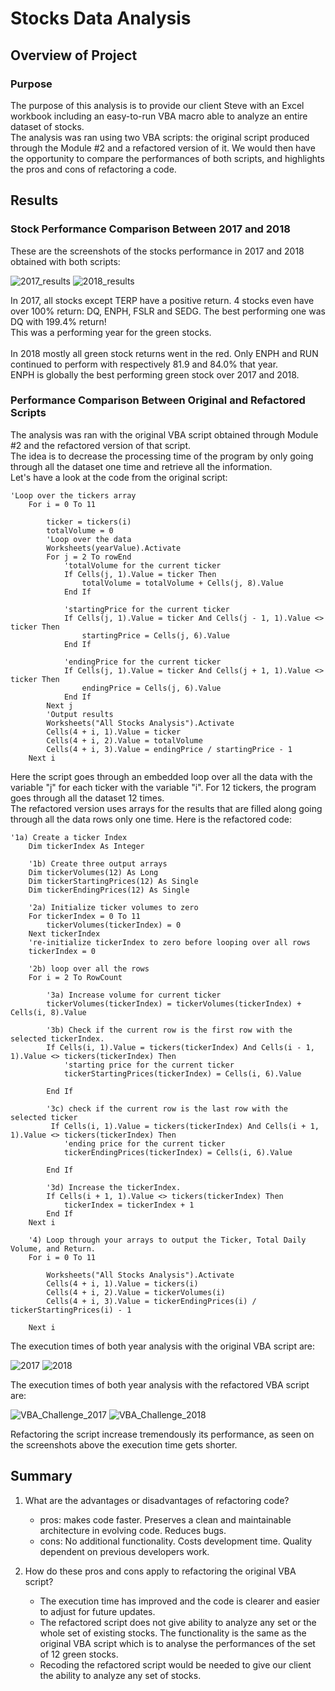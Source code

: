 # **Stocks Data Analysis**

## Overview of Project

### Purpose
The purpose of this analysis is to provide our client Steve with an Excel workbook including an easy-to-run VBA macro able to analyze an entire dataset of stocks.\
The analysis was ran using two VBA scripts: the original script produced through the Module #2 and a refactored version of it. We would then have the opportunity to compare the performances of both scripts, and highlights the pros and cons of refactoring a code.

## Results

### Stock Performance Comparison Between 2017 and 2018

These are the screenshots of the stocks performance in 2017 and 2018 obtained with both scripts:

![2017_results](https://user-images.githubusercontent.com/68669675/89343442-e7609c80-d669-11ea-92ba-3c8f5b790035.png)
![2018_results](https://user-images.githubusercontent.com/68669675/89343444-e7f93300-d669-11ea-83bc-77f4430f31e5.png)

In 2017, all stocks except TERP have a positive return. 4 stocks even have over 100% return: DQ, ENPH, FSLR and SEDG. The best performing one was DQ with 199.4% return!\
This was a performing year for the green stocks.\
\
In 2018 mostly all green stock returns went in the red. Only ENPH and RUN continued to perform with respectively 81.9 and 84.0% that year.\
ENPH is globally the best performing green stock over 2017 and 2018.

### Performance Comparison Between Original and Refactored Scripts
The analysis was ran with the original VBA script obtained through Module #2 and the refactored version of that script.\
The idea is to decrease the processing time of the program by only going through all the dataset one time and retrieve all the information.\
Let's have a look at the code from the original script:
```
'Loop over the tickers array
    For i = 0 To 11
    
        ticker = tickers(i)
        totalVolume = 0
        'Loop over the data
        Worksheets(yearValue).Activate
        For j = 2 To rowEnd
            'totalVolume for the current ticker
            If Cells(j, 1).Value = ticker Then
                totalVolume = totalVolume + Cells(j, 8).Value
            End If
            
            'startingPrice for the current ticker
            If Cells(j, 1).Value = ticker And Cells(j - 1, 1).Value <> ticker Then
                startingPrice = Cells(j, 6).Value
            End If
            
            'endingPrice for the current ticker
            If Cells(j, 1).Value = ticker And Cells(j + 1, 1).Value <> ticker Then
                endingPrice = Cells(j, 6).Value
            End If
        Next j
        'Output results
        Worksheets("All Stocks Analysis").Activate
        Cells(4 + i, 1).Value = ticker
        Cells(4 + i, 2).Value = totalVolume
        Cells(4 + i, 3).Value = endingPrice / startingPrice - 1
    Next i
```
Here the script goes through an embedded loop over all the data with the variable "j" for each ticker with the variable "i". For 12 tickers, the program goes through all the dataset 12 times.\
The refactored version uses arrays for the results that are filled along going through all the data rows only one time. Here is the refactored code:
```
'1a) Create a ticker Index
    Dim tickerIndex As Integer

    '1b) Create three output arrays
    Dim tickerVolumes(12) As Long
    Dim tickerStartingPrices(12) As Single
    Dim tickerEndingPrices(12) As Single
    
    '2a) Initialize ticker volumes to zero
    For tickerIndex = 0 To 11
        tickerVolumes(tickerIndex) = 0
    Next tickerIndex
    're-initialize tickerIndex to zero before looping over all rows
    tickerIndex = 0
        
    '2b) loop over all the rows
    For i = 2 To RowCount
         
        '3a) Increase volume for current ticker
        tickerVolumes(tickerIndex) = tickerVolumes(tickerIndex) + Cells(i, 8).Value
        
        '3b) Check if the current row is the first row with the selected tickerIndex.
        If Cells(i, 1).Value = tickers(tickerIndex) And Cells(i - 1, 1).Value <> tickers(tickerIndex) Then
            'starting price for the current ticker
            tickerStartingPrices(tickerIndex) = Cells(i, 6).Value
        
        End If
        
        '3c) check if the current row is the last row with the selected ticker
         If Cells(i, 1).Value = tickers(tickerIndex) And Cells(i + 1, 1).Value <> tickers(tickerIndex) Then
            'ending price for the current ticker
            tickerEndingPrices(tickerIndex) = Cells(i, 6).Value
                
        End If
        
        '3d) Increase the tickerIndex.
        If Cells(i + 1, 1).Value <> tickers(tickerIndex) Then
            tickerIndex = tickerIndex + 1
        End If
    Next i
    
    '4) Loop through your arrays to output the Ticker, Total Daily Volume, and Return.
    For i = 0 To 11
        
        Worksheets("All Stocks Analysis").Activate
        Cells(4 + i, 1).Value = tickers(i)
        Cells(4 + i, 2).Value = tickerVolumes(i)
        Cells(4 + i, 3).Value = tickerEndingPrices(i) / tickerStartingPrices(i) - 1
        
    Next i
```

The execution times of both year analysis with the original VBA script are:

![2017](https://user-images.githubusercontent.com/68669675/89342768-e0855a00-d668-11ea-9eb3-99bceb9abbf5.png)
![2018](https://user-images.githubusercontent.com/68669675/89342770-e11df080-d668-11ea-89fe-44738c1c833b.png)

The execution times of both year analysis with the refactored VBA script are:

![VBA_Challenge_2017](https://user-images.githubusercontent.com/68669675/89342735-d2373e00-d668-11ea-9530-011d6fbc9d61.png)
![VBA_Challenge_2018](https://user-images.githubusercontent.com/68669675/89342736-d2cfd480-d668-11ea-851d-f70840911378.png) 

Refactoring the script increase tremendously its performance, as seen on the screenshots above the execution time gets shorter.

## Summary

1. What are the advantages or disadvantages of refactoring code?
	- pros: makes code faster. Preserves a clean and maintainable architecture in evolving code. Reduces bugs.
	- cons: No additional functionality. Costs development time. Quality dependent on previous developers work.

2. How do these pros and cons apply to refactoring the original VBA script?
	- The execution time has improved and the code is clearer and easier to adjust for future updates.
	- The refactored script does not give ability to analyze any set or the whole set of existing stocks. The functionality is the same as the original VBA script which is to analyse the performances of the set of 12 green stocks.
	- Recoding the refactored script would be needed to give our client the ability to analyze any set of stocks.
